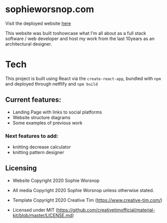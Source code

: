 
# sophieworsnop.com

Visit the deployed website [here](https://sophieworsnop.netlify.app/)

This website was built toshowcase what I'm all about as a full stack software / web developer and host my work from the last 10years as an architectural designer.

# Tech 

This project is built using React via the `create-react-app`, bundled with `npm` and deployed through netflify and `npm build`

## Current features:
- Landing Page with links to social platforms
- Website structure diagrams
- Some examples of previous work

### Next features to add:
- knitting decrease calculator
- knitting pattern designer

## Licensing

- Website Copyright 2020 Sophie Worsnop 

- All media Copyright 2020 Sophie Worsnop unless otherwise stated.

- Template Copyright 2020 Creative Tim (https://www.creative-tim.com/)

- Licensed under MIT (https://github.com/creativetimofficial/material-kit/blob/master/LICENSE.md)

